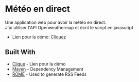 # Météo en direct

Une application web pour avoir la météo en direct.  
J'ai utiliser l'API Openweathermap et écrit le script en javascript.  

* Lien pour la démo: [Cliquez](htttp://marinekielbowicz.fr/meteo)


## Built With

* [Clique](htttp://marinekielbowicz.fr/meteo) - Lien pour la démo
* [Maven](https://maven.apache.org/) - Dependency Management
* [ROME](https://rometools.github.io/rome/) - Used to generate RSS Feeds

